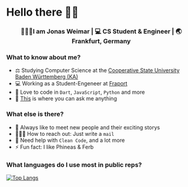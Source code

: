 # Hello there ✌🏽

<div align="center">
  <h3> 🙆🏼‍♂️I am Jonas Weimar | 💻 CS Student & Engineer | 🌏 Frankfurt, Germany </h3>
</div>


### What to know about me?
- ⚖️ Studying Computer Science at the <a href="https://www.karlsruhe.dhbw.de/startseite.html">Cooperative State University Baden Württemberg (KA)</a>
- 💻 Working as a Student-Engeneer at <a href="https://www.fraport.de">Fraport</a>
- 🌱 Love to code in `Dart`, `JavaScript`, `Python` and more
- 🚀 [This](https://www.instagram.com/jonascodes/) is where you can ask me anything

### What else is there?
- 💭 Always like to meet new people and their exciting storys
- 🙋🏼‍♂️ How to reach out: Just write a `mail`
- 🥴 Need help with `Clean Code`, and a lot more
- ⚡ Fun fact: I like Phineas & Ferb

<!--
**jonas-weimar/jonas-weimar** is a ✨ _special_ ✨ repository because its `README.md` (this file) appears on your GitHub profile.
-->

### What languages do I use most in public reps?
[![Top Langs](https://github-readme-stats.vercel.app/api/top-langs/?username=jonas-weimar&layout=compact)](https://github.com/anuraghazra/github-readme-stats)
